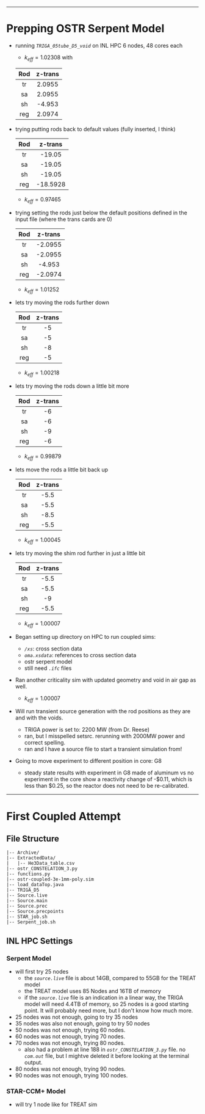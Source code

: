 



---
# Prepping OSTR Serpent Model
- running *`TRIGA_05tube_D5_void`* on INL HPC 6 nodes, 48 cores each
    - $k_{eff}=1.02308$ with 

    | Rod | z-trans |
    | :---: | :---: |
    | tr  | 2.0955  |
    | sa  | 2.0955  |
    | sh  | -4.953  |
    | reg | 2.0974  |

- trying putting rods back to default values (fully inserted, I think)

    | Rod | z-trans |
    | :---: | :---: |
    | tr  | -19.05  |
    | sa  | -19.05  |
    | sh  | -19.05  |
    | reg | -18.5928|

    - $k_{eff}=0.97465$

- trying setting the rods just below the default positions defined in the input file (where the trans cards are 0)

    | Rod | z-trans |
    | :---: | :---: |
    | tr  | -2.0955 |
    | sa  | -2.0955 |
    | sh  | -4.953  |
    | reg | -2.0974 |

    - $k_{eff}=1.01252$

- lets try moving the rods further down

    | Rod | z-trans |
    | :---: | :---: |
    | tr  | -5 |
    | sa  | -5 |
    | sh  | -8  |
    | reg | -5 |

    - $k_{eff}=1.00218$

- lets try moving the rods down a little bit more

    | Rod | z-trans |
    | :---: | :---: |
    | tr  | -6 |
    | sa  | -6 |
    | sh  | -9  |
    | reg | -6 |

    - $k_{eff}=0.99879$

- lets move the rods a little bit back up

    | Rod | z-trans |
    | :---: | :---: |
    | tr  | -5.5 |
    | sa  | -5.5 |
    | sh  | -8.5  |
    | reg | -5.5 |

    - $k_{eff}=1.00045$

- lets try moving the shim rod further in just a little bit

    | Rod | z-trans |
    | :---: | :---: |
    | tr  | -5.5 |
    | sa  | -5.5 |
    | sh  | -9  |
    | reg | -5.5 |

    - $k_{eff}=1.00007$

- Began setting up directory on HPC to run coupled sims:
    - *`/xs`*: cross section data
    - *`oma.xsdata`*: references to cross section data
    - ostr serpent model
    - still need *`.ifc`* files

- Ran another criticality sim with updated geometry and void in air gap as well.
    - $k_{eff}=1.00007$
- Will run transient source generation with the rod positions as they are and with the voids.
    - TRIGA power is set to: 2200 MW (from Dr. Reese)
    - ran, but I misspelled setsrc. rerunning with 2000MW power and correct spelling.
    - ran and I have a source file to start a transient simulation from!

- Going to move experiment to different position in core: G8
    - steady state results with experiment in G8 made of aluminum vs no experiment in the core show a reactivity change of -$0.11, which is less than $0.25, so the reactor does not need to be re-calibrated.



---
# First Coupled Attempt

## File Structure

```
|-- Archive/
|-- ExtractedData/
|   |-- He3Data_table.csv
|-- ostr_CONSTELATION_3.py
|-- functions.py
|-- ostr-coupled-3e-1mm-poly.sim
|-- load_dataTop.java
|-- TRIGA_D5
|-- Source.live
|-- Source.main
|-- Source.prec
|-- Source.precpoints
|-- STAR_job.sh
|-- Serpent_job.sh
```

## INL HPC Settings

### Serpent Model
- will first try 25 nodes
    - the *`source.live`* file is about 14GB, compared to 55GB for the TREAT model
    - the TREAT model uses 85 Nodes and 16TB of memory
    - if the *`source.live`* file is an indication in a linear way, the TRIGA model will need 4.4TB of memory, so 25 nodes is a good starting point. It will probably need more, but I don't know how much more.
- 25 nodes was not enough, going to try 35 nodes
- 35 nodes was also not enough, going to try 50 nodes
- 50 nodes was not enough, trying 60 nodes.
- 60 nodes was not enough, trying 70 nodes.
- 70 nodes was not enough, trying 80 nodes.
    - also had a problem at line 188 in *`ostr_CONSTELATION_3.py`* file. no *`com.out`* file, but I mightve deleted it before looking at the terminal output.
- 80 nodes was not enough, trying 90 nodes.
- 90 nodes was not enough, trying 100 nodes.


### STAR-CCM+ Model
- will try 1 node like for TREAT sim
